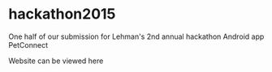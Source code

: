 # hackathon2015

One half of our submission for Lehman's 2nd annual hackathon
Android app PetConnect

Website can be viewed here <enter URL here>
